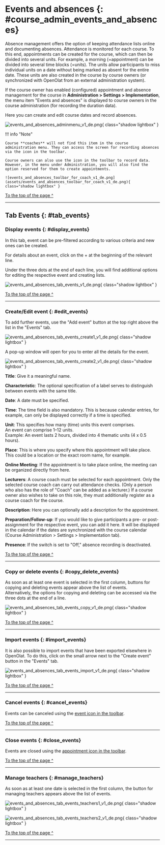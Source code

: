 # Events and absences {: #course_admin_events_and_absences}

Absence management offers the option of keeping attendance lists online and documenting absences. Attendance is monitored for each course. To this end, appointments can be created for the course, which can then be divided into several units. For example, a morning (=appointment) can be divided into several time blocks (=units).
The units allow participants to miss individual units on a date without being marked as absent for the entire date. These units are also created in the course by course owners (or synchronized with OpenOlat from an external administration system).

If the course owner has enabled (configured) appointment and absence management for the course in **Administration > Settings > Implementation**, the menu item "Events and absences" is displayed to course owners in the course administration (for recording the duration data).

Here you can create and edit course dates and record absences.

![events_and_absences_adminmenu_v1_de.png](assets/events_and_absences_adminmenu_v1_de.png){ class="shadow lightbox" }

!!! info "Note"

    Course **coaches** will not find this item in the course administration menu. They can access the screen for recording absences via the icon in the toolbar.

    Course owners can also use the icon in the toolbar to record data. However, in the menu under Administration, you will also find the option reserved for them to create appointments.

    ![events_and_absences_toolbar_for_coach_v1_de.png](assets/events_and_absences_toolbar_for_coach_v1_de.png){ class="shadow lightbox" }


[To the top of the page ^](#course_admin_events_and_absences)

---


## Tab Events {: #tab_events}

### Display events {: #display_events}

In this tab, event can be pre-filtered according to various criteria and new ones can be created.

For details about an event, click on the + at the beginning of the relevant line.

Under the three dots at the end of each line, you will find additional options for editing the respective event and creating lists.

![events_and_absences_tab_events_v1_de.png](assets/events_and_absences_tab_events_v1_de.png){ class="shadow lightbox" }

[To the top of the page ^](#course_admin_events_and_absences)

---


### Create/Edit event {: #edit_events}

To add further events, use the "Add event" button at the top right above the list in the "Events" tab.

![events_and_absences_tab_events_create1_v1_de.png](assets/events_and_absences_tab_events_create1_v1_de.png){ class="shadow lightbox" }

A pop-up window will open for you to enter all the details for the event.

![events_and_absences_tab_events_create2_v1_de.png](assets/events_and_absences_tab_events_create2_v1_de.png){ class="shadow lightbox" }

**Title**: Give it a meaningful name.

**Characteristic**: The optional specification of a label serves to distinguish between events with the same title.

**Date**: A date must be specified.

**Time**: The time field is also mandatory. This is because calendar entries, for example, can only be displayed correctly if a time is specified.

**Unit**: This specifies how many (time) units this event comprises.<br>
An event can comprise 1–12 units.<br>
Example: An event lasts 2 hours, divided into 4 thematic units (4 x 0.5 hours).

**Place**: This is where you specify where this appointment will take place. This could be a location or the exact room name, for example.

**Online Meeting**: If the appointment is to take place online, the meeting can be organized directly from here.

**Lecturers**: A course coach must be selected for each appointment. Only the selected course coach can carry out attendance checks. (Only a person who also has the role of "Coach" can be added as a lecturer.) If a course owner also wishes to take on this role, they must additionally register as a course coach for the course.

**Description**: Here you can optionally add a description for the appointment.

**Preparation/Follow-up**: If you would like to give participants a pre- or post-assignment for the respective event, you can add it here. It will be displayed in the calendar if the dates are synchronized with the course calendar (Course Administration > Settings > Implementation tab).

**Presence**: If the switch is set to "Off," absence recording is deactivated.

[To the top of the page ^](#course_admin_events_and_absences)

---


### Copy or delete events {: #copy_delete_events}

As soon as at least one event is selected in the first column, buttons for copying and deleting events appear above the list of events.<br>
Alternatively, the options for copying and deleting can be accessed via the three dots at the end of a line.

![events_and_absences_tab_events_copy_v1_de.png](assets/events_and_absences_tab_events_copy_v1_de.png){ class="shadow lightbox" }

[To the top of the page ^](#course_admin_events_and_absences)

---


### Import events {: #import_events}

It is also possible to import events that have been exported elsewhere in OpenOlat. To do this, click on the small arrow next to the "Create event" button in the "Events" tab.

![events_and_absences_tab_events_import_v1_de.png](assets/events_and_absences_tab_events_import_v1_de.png){ class="shadow lightbox" }

[To the top of the page ^](#course_admin_events_and_absences)

---


### Cancel events {: #cancel_events}

Events can be canceled using the [event icon in the toolbar](../learningresources/Toolbar_Events.md#cancel_events).

[To the top of the page ^](#course_admin_events_and_absences)

---


### Close events {: #close_events}

Events are closed using the [appointment icon in the toolbar](../learningresources/Toolbar_Events.md#close_events).

[To the top of the page ^](#course_admin_events_and_absences)

---


### Manage teachers {: #manage_teachers}

As soon as at least one date is selected in the first column, the button for managing teachers appears above the list of events.

![events_and_absences_tab_events_teachers1_v1_de.png](assets/events_and_absences_tab_events_teachers1_v1_de.png){ class="shadow lightbox" }

![events_and_absences_tab_events_teachers2_v1_de.png](assets/events_and_absences_tab_events_teachers2_v1_de.png){ class="shadow lightbox" }

[To the top of the page ^](#course_admin_events_and_absences)

---












